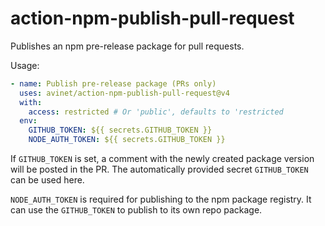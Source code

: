 # action-npm-publish-pull-request

Publishes an npm pre-release package for pull requests.

Usage:

```yaml
- name: Publish pre-release package (PRs only)
  uses: avinet/action-npm-publish-pull-request@v4
  with:
    access: restricted # Or 'public', defaults to 'restricted
  env:
    GITHUB_TOKEN: ${{ secrets.GITHUB_TOKEN }}
    NODE_AUTH_TOKEN: ${{ secrets.GITHUB_TOKEN }}
```

If `GITHUB_TOKEN` is set, a comment with the newly created package version will
be posted in the PR. The automatically provided secret `GITHUB_TOKEN` can be
used here.

`NODE_AUTH_TOKEN` is required for publishing to the npm package registry. It can
use the `GITHUB_TOKEN` to publish to its own repo package.
